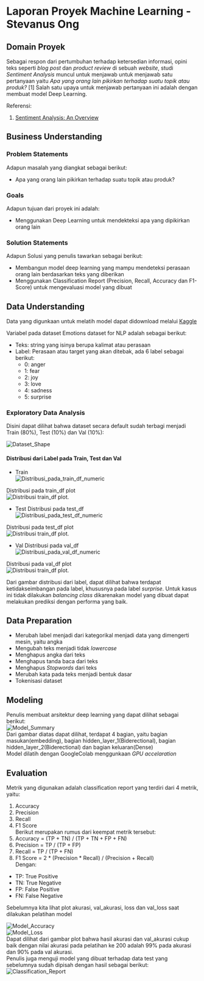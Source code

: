 # Laporan Proyek Machine Learning - Stevanus Ong

## Domain Proyek
Sebagai respon dari pertumbuhan terhadap ketersedian informasi, opini teks seperti _blog post_  dan _product review_ di sebuah _website_, studi _Sentiment Analysis_ muncul untuk menjawab untuk menjawab satu pertanyaan yaitu _Apa yang orang lain pikirkan terhadap suatu topik atau produk?_ [1] Salah satu upaya untuk menjawab pertanyaan ini adalah dengan membuat model Deep Learning.

Referensi:

  1. [Sentiment Analysis: An Overview](https://www.academia.edu/download/3243118/CompsYelenaMejova.pdf)

## Business Understanding
### Problem Statements
Adapun masalah yang diangkat sebagai berikut:
- Apa yang orang lain pikirkan terhadap suatu topik atau produk?

### Goals
Adapun tujuan dari proyek ini adalah:
- Menggunakan Deep Learning untuk mendekteksi apa yang dipikirkan orang lain

### Solution Statements
Adapun Solusi yang penulis tawarkan sebagai berikut:
- Membangun model deep learning yang mampu mendeteksi perasaan orang lain berdasarkan teks yang diberikan
- Menggunakan Classification Report (Precision, Recall, Accuracy dan F1-Score) untuk mengevaluasi model yang dibuat

## Data Understanding
Data yang digunkaan untuk melatih model dapat didownload melalui [Kaggle](https://www.kaggle.com/datasets/praveengovi/emotions-dataset-for-nlp)

Variabel pada dataset Emotions dataset for NLP adalah sebagai berikut:
- Teks: string yang isinya berupa kalimat atau perasaan
- Label: Perasaan atau target yang akan ditebak, ada 6 label sebagai berikut:
  - 0: anger 
  - 1: fear 
  - 2: joy 
  - 3: love 
  - 4: sadness 
  - 5: surprise 
  
### Exploratory Data Analysis
Disini dapat dilihat bahwa dataset secara default sudah terbagi menjadi Train (80%), Test (10%) dan Val (10%):

![Dataset_Shape](https://github.com/StevanusO/Dicoding-Machine-Learning-Terapan/blob/c826104afd578f7e9d16acf17b9943a734105cbd/Proyek-1-Predicitve_Analytic/img/dataset_shape.png)

#### Distribusi dari Label pada Train, Test dan Val
- Train   
![Distribusi_pada_train_df_numeric](https://github.com/StevanusO/Dicoding-Machine-Learning-Terapan/blob/a469ab8c1b265a637d7893ed28ee7d03093bca38/Proyek-1-Predicitve_Analytic/img/distribusi_train_numeric.png)

Distribusi pada train_df plot  
<picture>
  <source media="(prefers-color-scheme: light)" srcset="https://github.com/StevanusO/Dicoding-Machine-Learning-Terapan/blob/main/Proyek-1-Predicitve_Analytic/img/distribusi_train_plot.png">
  <source media="(prefers-color-scheme: dark)" srcset="https://github.com/StevanusO/Dicoding-Machine-Learning-Terapan/blob/main/Proyek-1-Predicitve_Analytic/img/distribusi_train_plot.png">
  <img alt="Distribusi train_df plot." src="https://github.com/StevanusO/Dicoding-Machine-Learning-Terapan/blob/main/Proyek-1-Predicitve_Analytic/img/distribusi_train_plot.png">
</picture>

- Test 
Distribusi pada test_df  
![Distribusi_pada_test_df_numeric](https://github.com/StevanusO/Dicoding-Machine-Learning-Terapan/blob/main/Proyek-1-Predicitve_Analytic/img/distribusi_test_numeric.png)

Distribusi pada test_df plot  
<picture>
  <source media="(prefers-color-scheme: light)" srcset="https://github.com/StevanusO/Dicoding-Machine-Learning-Terapan/blob/main/Proyek-1-Predicitve_Analytic/img/distribusi_test_plot.png">
  <source media="(prefers-color-scheme: dark)" srcset="https://github.com/StevanusO/Dicoding-Machine-Learning-Terapan/blob/main/Proyek-1-Predicitve_Analytic/img/distribusi_test_plot.png">
  <img alt="Distribusi train_df plot." src="https://github.com/StevanusO/Dicoding-Machine-Learning-Terapan/blob/main/Proyek-1-Predicitve_Analytic/img/distribusi_test_plot.png">
</picture>

- Val
Distribusi pada val_df  
![Distribusi_pada_val_df_numeric](https://github.com/StevanusO/Dicoding-Machine-Learning-Terapan/blob/628992cd839225b3eb1894a33e4f4f8834cc8b4e/Proyek-1-Predicitve_Analytic/img/distribusi_val_numeric.png)

Distribusi pada val_df plot  
<picture>
  <source media="(prefers-color-scheme: light)" srcset="https://github.com/StevanusO/Dicoding-Machine-Learning-Terapan/blob/main/Proyek-1-Predicitve_Analytic/img/distribusi_val_plot.png">
  <source media="(prefers-color-scheme: dark)" srcset="https://github.com/StevanusO/Dicoding-Machine-Learning-Terapan/blob/main/Proyek-1-Predicitve_Analytic/img/distribusi_val_plot.png">
  <img alt="Distribusi train_df plot." src="https://github.com/StevanusO/Dicoding-Machine-Learning-Terapan/blob/main/Proyek-1-Predicitve_Analytic/img/distribusi_val_plot.png">
</picture>

Dari gambar distribusi dari label, dapat dilihat bahwa terdapat ketidakseimbangan pada label, khususnya pada label _surprise_. Untuk kasus ini tidak dilakukan _balancing class_ dikarenakan model yang dibuat dapat melakukan prediksi dengan performa yang baik.
## Data Preparation
- Merubah label menjadi dari kategorikal menjadi data yang dimengerti mesin, yaitu angka
- Mengubah teks menjadi tidak _lowercase_
- Menghapus angka dari teks
- Menghapus tanda baca dari teks
- Menghapus _Stopwords_ dari teks
- Merubah kata pada teks menjadi bentuk dasar
- Tokenisasi dataset
## Modeling
Penulis membuat arsitektur deep learning yang dapat dilihat sebagai berikut:  
![Model_Summary](https://github.com/StevanusO/Dicoding-Machine-Learning-Terapan/blob/main/Proyek-1-Predicitve_Analytic/img/model_summary.png)  
Dari gambar diatas dapat dilihat, terdapat 4 bagian, yaitu bagian masukan(embedding), bagian hidden_layer_1(Biderectional), bagian hidden_layer_2(Biderectional) dan bagian keluaran(Dense)   
Model dilatih dengan GoogleColab menggunkaan _GPU accelaration_
## Evaluation
Metrik yang digunakan adalah classification report yang terdiri dari 4 metrik, yaitu:
1. Accuracy
2. Precision
3. Recall
4. F1 Score  
Berikut merupakan rumus dari keempat metrik tersebut:
1. Accuracy = (TP + TN) / (TP + TN + FP + FN)
2. Precision = TP / (TP + FP)
3. Recall = TP / (TP + FN)
4. F1 Score = 2 * (Precision * Recall) / (Precision + Recall)    
Dengan:
  - TP: True Positive
  - TN: True Negative
  - FP: False Positive
  - FN: False Negative

Sebelumnya kita lihat plot akurasi, val_akurasi, loss dan val_loss saat dilakukan pelatihan model

![Model_Accuracy](https://github.com/StevanusO/Dicoding-Machine-Learning-Terapan/blob/main/Proyek-1-Predicitve_Analytic/img/model_accuracy.png)  
![Model_Loss](https://github.com/StevanusO/Dicoding-Machine-Learning-Terapan/blob/main/Proyek-1-Predicitve_Analytic/img/model_loss.png)  
Dapat dilihat dari gambar plot bahwa hasil akurasi dan val_akurasi cukup baik dengan nilai akurasi pada pelatihan ke 200 adalah 99% pada akurasi dan 90% pada val akurasi.  
Penulis juga menguji model yang dibuat terhadap data test yang sebelumnya sudah dipisah dengan hasil sebagai berikut:  
![Classification_Report](https://github.com/StevanusO/Dicoding-Machine-Learning-Terapan/blob/main/Proyek-1-Predicitve_Analytic/img/classification_report.png)  



